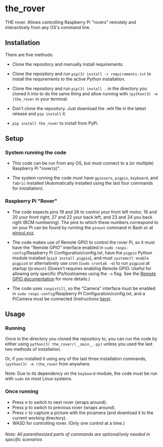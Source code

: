 # the_rover
THE rover. Allows controlling Raspberry Pi "rovers" remotely and interactively from any OS's command line.
## Installation
There are five methods:
- Clone the repository and manually install requirements.

- Clone the repository and run `pip(3) install -r requirements.txt` to install the requirements to the active Python installation.

- Clone the repository and run `pip(3) install .` in the directory you cloned it into to do the same thing and allow running with `(python(3) -m )the_rover` in your terminal.

- Don't clone the repository. Just download the .whl file in the latest release and `pip install` it.

- `pip install the_rover` to install from PyPi.

## Setup
### System running the code
- This code can be run from any OS, but must connect to a (or multiple) Raspberry Pi "rover(s)".

- The system running the code must have `gpiozero`, `pigpio`, `keyboard`, and `fabric` installed (Automatically installed using the last four commands for installation).

### Raspberry Pi "Rover"
- The code expects pins 19 and 26 to control your front left motor, 16 and 20 your front right, 27 and 22 your back left, and 23 and 24 you back right (BCM numbering). The pins to which these numbers correspond to on your Pi can be found by running the `pinout` command in Bash or at [pinout.xyz](pinout.xyz).

- The code makes use of Remote GPIO to control the rover Pi, so it must have the "Remote GPIO" interface enabled in `sudo raspi-config`/Raspberry Pi Configuration/config.txt, have the `pigpio` Python module installed (`pip3 install pigpio`), and must `systemctl enable pigpiod` or alternatively use cron (`sudo crontab -e`) to run `pigpiod` at startup (`@reboot`) (Doesn't requires enabling Remote GPIO. Useful for allowing only specific IPs/hostnames using the `-n` flag. See the [Remote GPIO documentation](https://gpiozero.readthedocs.io/en/stable/remote_gpio.html#command-line-pigpiod) for more details.)

- The code uses `raspistill`, so the "Camera" interface must be enabled in `sudo raspi-config`/Raspberry Pi Configuration/config.txt, and a PiCamera must be connected (Instructions [here](https://picamera.readthedocs.io/en/release-1.13/quickstart.html)).

## Usage
### Running
Once in the directory you cloned the repository to, you can run the code by either using `python(3) the_rover/(__main__.py)` unless you used the last two methods of installation.

Or, if you installed it using any of the last three installation commands, `(python(3) -m )the_rover` from anywhere.

Note: Due to its dependency on the `keyboard` module, the code must be run with `sudo` on most Linux systems.

### Once running
- Press <kbd>n</kbd> to switch to next rover (wraps around).
- Press <kbd>p</kbd> to switch to previous rover (wraps around).
- Press <kbd>c</kbd> to capture a picture with the picamera (and download it to the current working directory).
- WASD for controlling rover. (Only one control at a time.)

###### Note: All parenthesized parts of commands are optional/only needed in specific scenarios
